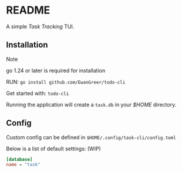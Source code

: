 # README

A simple _Task Tracking_ TUI.

## Installation

> [!NOTE]
> go 1.24 or later is required for installation

RUN: `go install github.com/EwanGreer/todo-cli`

Get started with: `todo-cli`

Running the application will create a `task.db` in your _$HOME_ directory.

## Config

Custom config can be defined in `$HOME/.config/task-cli/config.toml`

Below is a list of default settings: (WIP)

```toml
[database]
name = "task"
```
